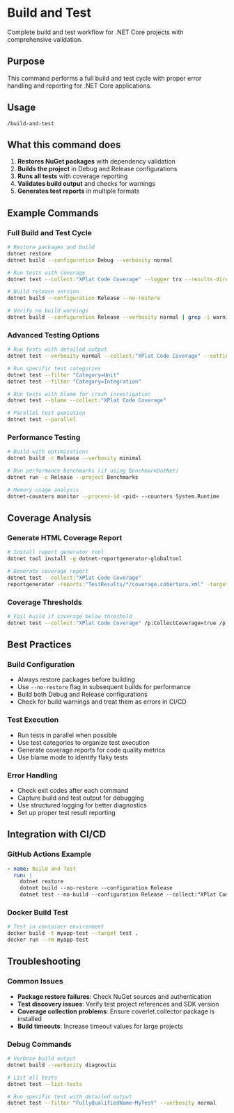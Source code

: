 # Build and Test

Complete build and test workflow for .NET Core projects with comprehensive validation.

## Purpose

This command performs a full build and test cycle with proper error handling and reporting for .NET Core applications.

## Usage

```
/build-and-test
```

## What this command does

1. **Restores NuGet packages** with dependency validation
2. **Builds the project** in Debug and Release configurations
3. **Runs all tests** with coverage reporting
4. **Validates build output** and checks for warnings
5. **Generates test reports** in multiple formats

## Example Commands

### Full Build and Test Cycle
```bash
# Restore packages and build
dotnet restore
dotnet build --configuration Debug --verbosity normal

# Run tests with coverage
dotnet test --collect:"XPlat Code Coverage" --logger trx --results-directory ./TestResults

# Build release version
dotnet build --configuration Release --no-restore

# Verify no build warnings
dotnet build --configuration Release --verbosity normal | grep -i warning
```

### Advanced Testing Options
```bash
# Run tests with detailed output
dotnet test --verbosity normal --collect:"XPlat Code Coverage" --settings coverlet.runsettings

# Run specific test categories
dotnet test --filter "Category=Unit"
dotnet test --filter "Category=Integration"

# Run tests with blame for crash investigation
dotnet test --blame --collect:"XPlat Code Coverage"

# Parallel test execution
dotnet test --parallel
```

### Performance Testing
```bash
# Build with optimizations
dotnet build -c Release --verbosity minimal

# Run performance benchmarks (if using BenchmarkDotNet)
dotnet run -c Release --project Benchmarks

# Memory usage analysis
dotnet-counters monitor --process-id <pid> --counters System.Runtime
```

## Coverage Analysis

### Generate HTML Coverage Report
```bash
# Install report generator tool
dotnet tool install -g dotnet-reportgenerator-globaltool

# Generate coverage report
dotnet test --collect:"XPlat Code Coverage"
reportgenerator -reports:"TestResults/*/coverage.cobertura.xml" -targetdir:"TestResults/CoverageReport" -reporttypes:Html
```

### Coverage Thresholds
```bash
# Fail build if coverage below threshold
dotnet test --collect:"XPlat Code Coverage" /p:CollectCoverage=true /p:CoverletOutputFormat=cobertura /p:Threshold=80 /p:ThresholdType=line
```

## Best Practices

### Build Configuration
- Always restore packages before building
- Use `--no-restore` flag in subsequent builds for performance
- Build both Debug and Release configurations
- Check for build warnings and treat them as errors in CI/CD

### Test Execution
- Run tests in parallel when possible
- Use test categories to organize test execution
- Generate coverage reports for code quality metrics
- Use blame mode to identify flaky tests

### Error Handling
- Check exit codes after each command
- Capture build and test output for debugging
- Use structured logging for better diagnostics
- Set up proper test result reporting

## Integration with CI/CD

### GitHub Actions Example
```yaml
- name: Build and Test
  run: |
    dotnet restore
    dotnet build --no-restore --configuration Release
    dotnet test --no-build --configuration Release --collect:"XPlat Code Coverage" --logger trx
```

### Docker Build Test
```bash
# Test in container environment
docker build -t myapp-test --target test .
docker run --rm myapp-test
```

## Troubleshooting

### Common Issues
- **Package restore failures**: Check NuGet sources and authentication
- **Test discovery issues**: Verify test project references and SDK version
- **Coverage collection problems**: Ensure coverlet.collector package is installed
- **Build timeouts**: Increase timeout values for large projects

### Debug Commands
```bash
# Verbose build output
dotnet build --verbosity diagnostic

# List all tests
dotnet test --list-tests

# Run specific test with detailed output
dotnet test --filter "FullyQualifiedName~MyTest" --verbosity normal
```